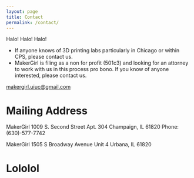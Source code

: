 ```yaml
---
layout: page
title: Contact
permalink: /contact/
---
```


Halo! Halo! Halo!

- If anyone knows of 3D printing labs particularly in Chicago or within CPS, please contact us.
- MakerGirl is filing as a non for profit (501c3) and looking for an attorney to work with us in this process pro bono. If you know of anyone interested, please contact us.

makergirl.uiuc@gmail.com


# Mailing Address
MakerGirl
1009 S. Second Street
Apt. 304
Champaign, IL 61820
Phone: (630)-577-7742

MakerGirl
1505 S Broadway Avenue
Unit 4
Urbana, IL 61820

# Lololol
<div class="row">
  <a class="btn btn-social-icon" href="https://www.facebook.com/makergirl.uiuc">
    <i class="fa fa-facebook"></i>
  </a>
  <a class="btn btn-social-icon" href="https://twitter.com/MakerGirl_UIUC">
    <i class="fa fa-twitter"></i>
  </a>
  <a class="btn btn-social-icon" href="https://instagram.com/makergirl.uiuc/">
    <i class="fa fa-instagram"></i>
  </a>
</div>

